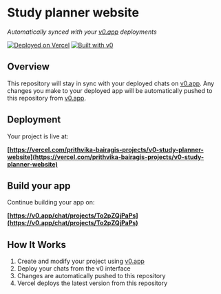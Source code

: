 # Study planner website

*Automatically synced with your [v0.app](https://v0.app) deployments*

[![Deployed on Vercel](https://img.shields.io/badge/Deployed%20on-Vercel-black?style=for-the-badge&logo=vercel)](https://vercel.com/prithvika-bairagis-projects/v0-study-planner-website)
[![Built with v0](https://img.shields.io/badge/Built%20with-v0.app-black?style=for-the-badge)](https://v0.app/chat/projects/To2pZQjPaPs)

## Overview

This repository will stay in sync with your deployed chats on [v0.app](https://v0.app).
Any changes you make to your deployed app will be automatically pushed to this repository from [v0.app](https://v0.app).

## Deployment

Your project is live at:

**[https://vercel.com/prithvika-bairagis-projects/v0-study-planner-website](https://vercel.com/prithvika-bairagis-projects/v0-study-planner-website)**

## Build your app

Continue building your app on:

**[https://v0.app/chat/projects/To2pZQjPaPs](https://v0.app/chat/projects/To2pZQjPaPs)**

## How It Works

1. Create and modify your project using [v0.app](https://v0.app)
2. Deploy your chats from the v0 interface
3. Changes are automatically pushed to this repository
4. Vercel deploys the latest version from this repository